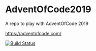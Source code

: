 # AdventOfCode2019
A repo to play with AdventOfCode 2019

https://adventofcode.com/


[![Build Status](https://dev.azure.com/taherkheli/AdventOfCode2019/_apis/build/status/taherkheli.AdventOfCode2019?branchName=master)](https://dev.azure.com/taherkheli/AdventOfCode2019/_build/latest?definitionId=2&branchName=master)
